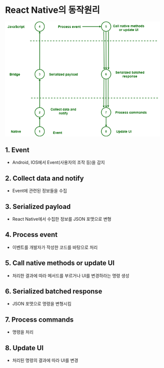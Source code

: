 # React Native의 동작원리



![GFG.png](0_react_native_how_to_operate.assets/f6ab99807b5be968df007b9a6c743608113d96bf.png)

## 1. Event

- Android, IOS에서 Event(사용자의 조작 등)을 감지

## 2. Collect data and notify

- Event에 관련된 정보들을 수집

## 3. Serialized payload

- React Native에서 수집한 정보를 JSON 포맷으로 변형

## 4. Process event

- 이벤트를 개발자가 작성한 코드를 바탕으로 처리

## 5. Call native methods or update UI

- 처리한 결과에 따라 메서드를 부르거나 UI를 변경하라는 명령 생성

## 6. Serialized batched response

- JSON 포맷으로 명령을 변형시킴

## 7. Process commands

- 명령을 처리

## 8. Update UI

- 처리된 명령의 결과에 따라 UI를 변경
